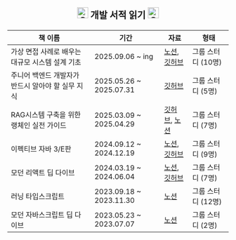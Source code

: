 ## <p align="center"><img src="https://raw.githubusercontent.com/Tarikul-Islam-Anik/Animated-Fluent-Emojis/master/Emojis/Smilies/Grey%20Heart.png" alt="Grey Heart" width="25" height="25" /> 개발 서적 읽기 <img src="https://raw.githubusercontent.com/Tarikul-Islam-Anik/Animated-Fluent-Emojis/master/Emojis/Smilies/Grey%20Heart.png" alt="Grey Heart" width="25" height="25" />


| 책 이름                     | 기간                    | 자료                                                                                                                                                                           | 형태               |
| --------------------------- | ----------------------- | ------------------------------------------------------------------------------------------------------------------------------------------------------------------------------ | ------------------ |
| 가상 면접 사례로 배우는 대규모 시스템 설계 기초 | 2025.09.06 ~ ing | [노션](https://yeonj.notion.site/1-2311f7ba02888034ad28f9fadafd046f?source=copy_link), [깃허브](https://github.com/JAVACAFE-STUDY/2025-system-design-interview) | 그룹 스터디 (10명)  |
| 주니어 백엔드 개발자가 반드시 알아야 할 실무 지식 | 2025.05.26 ~ 2025.07.31 | [깃허브](https://github.com/The-CataCombs/TechBooks) | 그룹 스터디 (5명)  |
| RAG시스템 구축을 위한 랭체인 실전 가이드 | 2025.03.09 ~ 2025.04.29 | [깃허브](https://github.com/JAVACAFE-STUDY/2025-langchain-rag), [노션](https://yeonj.notion.site/RAG-1a21f7ba02888088b463ebf3c394682f?pvs=4)                                  | 그룹 스터디 (7명)  |
| 이펙티브 자바 3/E판         | 2024.09.12 ~ 2024.12.19 | [노션](https://yeonj.notion.site/3-E-04bb3e5a92244f1997b32a7c445cbcc2?pvs=4), [깃허브](https://github.com/JAVACAFE-STUDY/2024-effective-java)                                  | 그룹 스터디 (9명)  |
| 모던 리액트 딥 다이브       | 2024.03.19 ~ 2024.06.04 | [노션](https://yeonj.notion.site/Modern-React-Deep-Dive-1141f7ba02888028be35f7a4673a31d4?pvs=4), [깃허브](https://github.com/JAVACAFE-STUDY/2024-modern-react-deep-dive-study) | 그룹 스터디 (7명)  |
| 러닝 타입스크립트           | 2023.09.18 ~ 2023.11.30 | [노션](https://yeonj.notion.site/Learning-Typescript-1141f7ba028880dc9374c90d8731088f?pvs=4)                                                                                   | 그룹 스터디 (12명) |
| 모던 자바스크립트 딥 다이브 | 2023.05.23 ~ 2023.07.07 | [노션](https://yjmj.notion.site/JS-Deep-Dive-ff582e4a8cb644129bc2a61c1c161884)                                                                                                 | 그룹 스터디 (2명)  |

